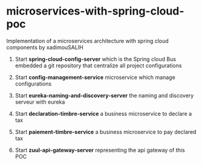 # microservices-with-spring-cloud-poc
Implementation of a microservices architecture with spring cloud components by xadimouSALIH


1. Start **spring-cloud-config-server** which is the Spring cloud Bus embedded a git repository that centralize all project configurations

2. Start **config-management-service** microservice which manage configurations

3. Start **eureka-naming-and-discovery-server** the naming and discovery serveur with eureka

4. Start **declaration-timbre-service** a business microservice to declare a tax

5. Start **paiement-timbre-service** a business microservice to pay declared tax

6. Start **zuul-api-gateway-server** representing the api gateway of this POC

